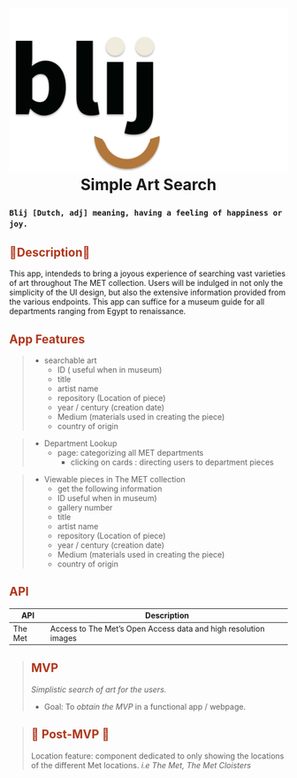 # <div align="center">![blij logo](src/images/logos/blij-logo.svg)Simple Art Search</div>

### `Blij [Dutch, adj] meaning, having a feeling of happiness or joy.`


## <div align="left" style='color: #b0371c'> 🏺Description🏺

<p>This app, intendeds to bring a joyous experience of searching vast varieties of art throughout The MET collection. Users will be indulged in not only the simplicity of the UI design, but also the extensive information provided from the various endpoints. This app can suffice for a museum guide for all departments ranging from Egypt to renaissance.</p>
 
## <div align="left" style='color: #b0371c'> App Features</div>

> - searchable art
>   - ID ( useful when in museum)
>   - title
>   - artist name
>   - repository (Location of piece)
>   - year / century (creation date)
>   - Medium (materials used in creating the piece)
>   - country of origin

> - Department Lookup
>   - page: categorizing all MET departments
>     - clicking on cards : directing users to department pieces

> - Viewable pieces in The MET collection
>   - get the following information
>   - ID useful when in museum)
>   - gallery number
>   - title
>   - artist name
>   - repository (Location of piece)
>   - year / century (creation date)
>   - Medium (materials used in creating the piece)
>   - country of origin

## <div align="left" style='color: #b0371c'> API </div>

| API     | Description                                                     |
| ------- | --------------------------------------------------------------- |
| The Met | Access to The Met’s Open Access data and high resolution images |

> ## <div align="left" style='color: #b0371c'> MVP </div>
>
> _Simplistic search of art for the users._
>
> - Goal: To _obtain the *MVP*_ in a functional app / webpage.

> ## <div align="left" style='color: #b0371c'> 🔮 Post-MVP 🔮 </div>
>
> Location feature: component dedicated to only showing the locations of the different Met locations. _i.e The Met, The Met Cloisters_
